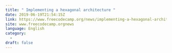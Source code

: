 ```yaml
---
title: " Implementing a hexagonal architecture "
date: 2019-06-19T21:54:15Z
link: https://www.freecodecamp.org/news/implementing-a-hexagonal-architecture/?utm_medium=RSS&utm_source=news.12bit.vn
site: www.freecodecamp.orgnews
language: English
category:
  -   
draft: false
---
```

